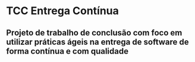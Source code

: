 # TCC Entrega Contínua
## Projeto de trabalho de conclusão com foco em utilizar práticas ágeis na entrega de software de forma contínua e com qualidade

